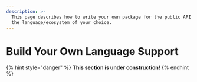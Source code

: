 ```yaml
---
description: >-
  This page describes how to write your own package for the public API aimed for
  the language/ecosystem of your choice.
---
```


# Build Your Own Language Support

{% hint style="danger" %}
**This section is under construction!**
{% endhint %}

